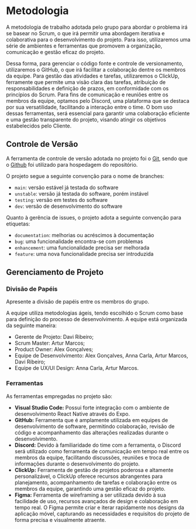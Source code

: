 
# Metodologia

A metodologia de trabalho adotada pelo grupo para abordar o problema irá se basear no Scrum, o que irá permitir uma abordagem iterativa e colaborativa para o desenvolvimento do projeto. Para isso, utilizaremos uma série de ambientes e ferramentas que promovem a organização, comunicação e gestão eficaz do projeto.

Dessa forma, para gerenciar o código fonte e controle de versionamento, utilizaremos o GitHub, o que irá facilitar a colaboração dentre os membros da equipe. Para gestão das atividades e tarefas, utilizaremos o ClickUp, ferramente que permite uma visão clara das tarefas, atribuição de responsabilidades e definição de prazos, em conformidade com os princípios do Scrum. Para fins de comunicação e reuniões entre os membros da equipe, optamos pelo Discord, uma plataforma que se destaca por sua versatilidade, facilitando a interação entre o time. O bom uso dessas ferramentas, será essencial para garantir uma colaboração eficiente e uma gestão transparente do projeto, visando atingir os objetivos estabelecidos pelo Cliente.

<!--
<span style="color:red">Pré-requisitos: <a href="2-Especificação do Projeto.md"> Documentação de Especificação</a></span>

Descreva aqui a metodologia de trabalho do grupo para atacar o problema. Definições sobre os ambiente de trabalho utilizados pela  equipe para desenvolver o projeto. Abrange a relação de ambientes utilizados, a estrutura para gestão do código fonte, além da definição do processo e ferramenta através dos quais a equipe se organiza (Gestão de Times).
-->

<!--
## Relação de Ambientes de Trabalho

| Ambiente          | Plataforma        | Link de Acesso                                |
|-------------------|-------------------|-----------------------------------------------|
| Controle de Versão| GitHub            | [GitHub](https://github.com/)                |
| Gestão de Atividades | ClickUp        | [ClickUp](https://clickup.com/)              |
| Comunicação       | Discord           | [Discord](https://discord.com/)              |


Os artefatos do projeto são desenvolvidos a partir de diversas plataformas e a relação dos ambientes com seu respectivo propósito deverá ser apresentada em uma tabela que especifica que detalha Ambiente, Plataforma e Link de Acesso. 
Nota: Vide documento modelo do estudo de caso "Portal de Notícias" e defina também os ambientes e frameworks que serão utilizados no desenvolvimento de aplicações móveis.
-->
## Controle de Versão

A ferramenta de controle de versão adotada no projeto foi o
[Git](https://git-scm.com/), sendo que o [Github](https://github.com/ICEI-PUCMinas-PSG-SI-TI/icei-pucminas-psg-ads-ti-tiam-2024-1-nordus)
foi utilizado para hospedagem do repositório.

O projeto segue a seguinte convenção para o nome de branches:

- `main`: versão estável já testada do software
- `unstable`: versão já testada do software, porém instável
- `testing`: versão em testes do software
- `dev`: versão de desenvolvimento do software

Quanto à gerência de issues, o projeto adota a seguinte convenção para
etiquetas:

- `documentation`: melhorias ou acréscimos à documentação
- `bug`: uma funcionalidade encontra-se com problemas
- `enhancement`: uma funcionalidade precisa ser melhorada
- `feature`: uma nova funcionalidade precisa ser introduzida
<!--
Discuta como a configuração do projeto foi feita na ferramenta de versionamento escolhida. Exponha como a gerência de tags, merges, commits e branchs é realizada. Discuta como a gerência de issues foi realizada.

> **Links Úteis**:
> - [Microfundamento: Gerência de Configuração](https://pucminas.instructure.com/courses/87878/)
> - [Tutorial GitHub](https://guides.github.com/activities/hello-world/)
> - [Git e Github](https://www.youtube.com/playlist?list=PLHz_AreHm4dm7ZULPAmadvNhH6vk9oNZA)
>  - [Comparando fluxos de trabalho](https://www.atlassian.com/br/git/tutorials/comparing-workflows)
> - [Understanding the GitHub flow](https://guides.github.com/introduction/flow/)
> - [The gitflow workflow - in less than 5 mins](https://www.youtube.com/watch?v=1SXpE08hvGs)
-->
## Gerenciamento de Projeto

### Divisão de Papéis

Apresente a divisão de papéis entre os membros do grupo.

A equipe utiliza metodologias ágeis, tendo escolhido o Scrum como base para definição do processo de desenvolvimento. A equipe está organizada da seguinte maneira:

- Gerente de Projeto: Davi Ribeiro;
- Scrum Master: Artur Marcos;
- Product Owner: Alex Gonçalves;
- Equipe de Desenvolvimento: Alex Gonçalves, Anna Carla, Artur Marcos, Davi Ribeiro;
- Equipe de UX/UI Design: Anna Carla, Artur Marcos.

<!--
> **Links Úteis**:
> - [11 Passos Essenciais para Implantar Scrum no seu Projeto](https://mindmaster.com.br/scrum-11-passos/)
> - [Scrum em 9 minutos](https://www.youtube.com/watch?v=XfvQWnRgxG0)
> - [Os papéis do Scrum e a verdade sobre cargos nessa técnica](https://www.atlassian.com/br/agile/scrum/roles)
-->

<!--
### Processo

Coloque  informações sobre detalhes da implementação do Scrum seguido pelo grupo. O grupo deverá fazer uso do recurso de gerenciamento de projeto oferecido pelo GitHub, que permite acompanhar o andamento do projeto, a execução das tarefas e o status de desenvolvimento da solução.
 
> **Links Úteis**:
> - [Planejamento e Gestáo Ágil de Projetos](https://pucminas.instructure.com/courses/87878/pages/unidade-2-tema-2-utilizacao-de-ferramentas-para-controle-de-versoes-de-software)
> - [Sobre quadros de projeto](https://docs.github.com/pt/issues/organizing-your-work-with-project-boards/managing-project-boards/about-project-boards)
> - [Project management, made simple](https://github.com/features/project-management/)
> - [Sobre quadros de projeto](https://docs.github.com/pt/github/managing-your-work-on-github/about-project-boards)
> - [Como criar Backlogs no Github](https://www.youtube.com/watch?v=RXEy6CFu9Hk)
> - [Tutorial Slack](https://slack.com/intl/en-br/)

-->
### Ferramentas

As ferramentas empregadas no projeto são:

- **Visual Studio Code:** Possui forte integração com o ambiente de desenvolvimento React Native através do Expo.
- **GitHub:** Ferramenta que é amplamente utilizada em equipes de desenvolvimento de software, permitindo colaboração, revisão de código e acompanhamento das alterações realizadas durante o desenvolvimento.
- **Discord:** Devido à familiaridade do time com a ferramenta, o Discord será utilizado como ferramenta de comunicação em tempo real entre os membros da equipe, facilitando discussões, reuniões e troca de informações durante o desenvolvimento do projeto.
- **ClickUp:** Ferramenta de gestão de projetos poderosa e altamente personalizável, o ClickUp oferece recursos abrangentes para planejamento, acompanhamento de tarefas e colaboração entre os membros da equipe, garantindo uma gestão eficaz do projeto.
- **Figma:** Ferramenta de wireframing a ser utilizada devido à sua facilidade de uso, recursos avançados de design e colaboração em tempo real. O Figma permite criar e iterar rapidamente nos designs da aplicação móvel, capturando as necessidades e requisitos do projeto de forma precisa e visualmente atraente.

<!--
O editor de código foi escolhido porque ele possui uma integração com o sistema de versão. As ferramentas de comunicação utilizadas possuem integração semelhante e por isso foram selecionadas. Por fim, para criar diagramas utilizamos essa ferramenta por melhor captar as necessidades da nossa solução.

Liste quais ferramentas foram empregadas no desenvolvimento do projeto, justificando a escolha delas, sempre que possível.
 
> **Possíveis Ferramentas que auxiliarão no gerenciamento**: 
> - [Slack](https://slack.com/)
> - [Github](https://github.com/)
-->
